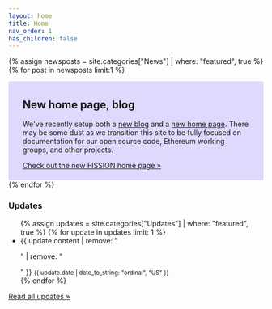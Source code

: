 ```yaml
---
layout: home
title: Home
nav_order: 1
has_children: false
---
```


{% assign newsposts = site.categories["News"] | where: "featured", true %}
{% for post in newsposts limit:1 %}
<article style="background-color: RGBA(100,70,250, .2); padding: 0.3em 2.0em 1.5em 2.0em">
  <div class="article-head">
    <h2 class="title">New home page, blog</h2>
  </div>
  <div class="article-content">
    <p>We've recently setup both a <a href="https://blog.fission.codes">new blog</a> and a <a href="https://fission.codes">new home page</a>. There may be some dust as we transition this site to be fully focused on documentation for our open source code, Ethereum working groups, and other projects.</p>
  </div>
  <a href="https://fission.codes" class="btn btn-purple">Check out the new FISSION home page »</a>
</article>
{% endfor %}

<section class="pt-4 pb-6">
  <h3>Updates</h3>
  <ul>
  {% assign updates = site.categories["Updates"] | where: "featured", true %}
  {% for update in updates limit: 1 %}
    <li class="pb-2">{{ update.content | remove: "<p>" | remove: "</p>" }} <small class="pl-3">{{ update.date | date_to_string: "ordinal", "US" }}&nbsp;<a href="{{ update.url }}"><i class="fa fa-link" aria-hidden="true"></i></a></small></li>
  {% endfor %}
  </ul>
  <a href="/updates/" class="btn">Read all updates »</a>
</section>